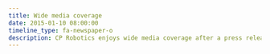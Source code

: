 ```yaml
---
title: Wide media coverage
date: 2015-01-10 08:00:00
timeline_type: fa-newspaper-o
description: CP Robotics enjoys wide media coverage after a press release about the company is issued.
---
```

